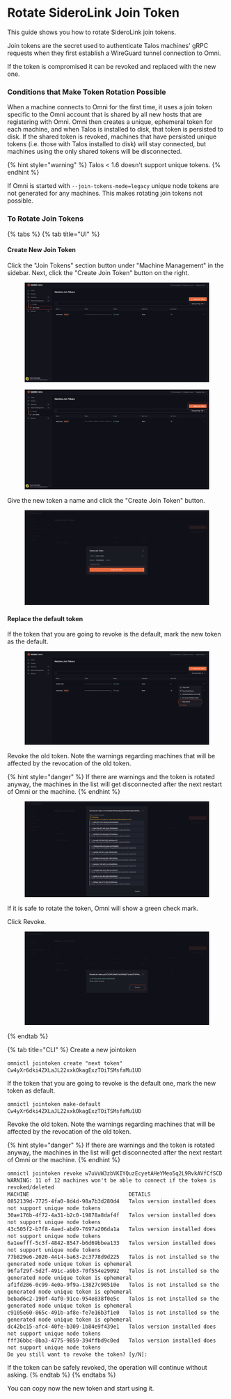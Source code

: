 # Rotate SideroLink Join Token

This guide shows you how to rotate SideroLink join tokens.

Join tokens are the secret used to authenticate Talos machines' gRPC requests when they first establish a WireGuard tunnel connection to Omni.

If the token is compromised it can be revoked and replaced with the new one.

### Conditions that Make Token Rotation Possible

When a machine connects to Omni for the first time, it uses a join token specific to the Omni account that is shared by all new hosts that are registering with Omni. Omni then creates a unique, ephemeral token for each machine, and when Talos is installed to disk, that token is persisted to disk. If the shared token is revoked, machines that have persisted unique tokens (i.e. those with Talos installed to disk) will stay connected, but machines using the only shared tokens will be disconnected.

{% hint style="warning" %}
Talos < 1.6 doesn't support unique tokens.
{% endhint %}

If Omni is started with `--join-tokens-mode=legacy`  unique node tokens are not generated for any machines. This makes rotating join tokens not possible.

### To Rotate Join Tokens

{% tabs %}
{% tab title="UI" %}
#### Create New Join Token

Click the "Join Tokens" section button under "Machine Management" in the sidebar. Next, click the "Create Join Token" button on the right.

<figure><img src="../.gitbook/assets/Screenshot 2025-07-31 at 15.01.27 (1).png" alt=""><figcaption></figcaption></figure>

<figure><img src="../.gitbook/assets/Screenshot 2025-07-31 at 15.02.33 (1).png" alt=""><figcaption></figcaption></figure>

Give the new token a name and click the "Create Join Token" button.

<figure><img src="../.gitbook/assets/Screenshot 2025-07-31 at 15.03.19.png" alt=""><figcaption></figcaption></figure>

#### Replace the default token

If the token that you are going to revoke is the default, mark the new token as the default.

<figure><img src="../.gitbook/assets/Screenshot 2025-07-31 at 15.07.24 (1).png" alt=""><figcaption></figcaption></figure>

Revoke the old token. Note the warnings regarding machines that will be affected by the revocation of the old token.

{% hint style="danger" %}
If there are warnings and the token is rotated anyway, the machines in the list will get disconnected after the next restart of Omni or the machine.
{% endhint %}

<figure><img src="../.gitbook/assets/Screenshot 2025-07-31 at 15.05.57.png" alt=""><figcaption></figcaption></figure>

If it is safe to rotate the token, Omni will show a green check mark.

Click Revoke.

<figure><img src="../.gitbook/assets/Screenshot 2025-07-31 at 15.06.40.png" alt=""><figcaption></figcaption></figure>


{% endtab %}

{% tab title="CLI" %}
Create a new jointoken

```
omnictl jointoken create "next token"
Cw4yXr6dki4ZXLaJL22xxkOkagExzTOiTSMsfaMu1UD
```

If the token that you are going to revoke is the default one, mark the new token as default.

```
omnictl jointoken make-default Cw4yXr6dki4ZXLaJL22xxkOkagExzTOiTSMsfaMu1UD
```

Revoke the old token. Note the warnings regarding machines that will be affected by the revocation of the old token.

{% hint style="danger" %}
If there are warnings and the token is rotated anyway, the machines in the list will get disconnected after the next restart of Omni or the machine.
{% endhint %}

```
omnictl jointoken revoke w7uVuW3zbVKIYQuzEcyetAHeYMeo5q2L9RvkAVfCfSCD
WARNING: 11 of 12 machines won't be able to connect if the token is revoked/deleted
MACHINE                                DETAILS
0852139d-7725-4fa0-8d4d-98a7b3d280d4   Talos version installed does not support unique node tokens
30ae176b-4f72-4a31-b2c0-19878a8daf4f   Talos version installed does not support unique node tokens
43c505f2-b7f8-4aed-abd9-7697a206da1a   Talos version installed does not support unique node tokens
6a1eefff-5c3f-4842-8547-b6d69bbea133   Talos version installed does not support unique node tokens
77b829e6-2020-4414-ba63-2c3778d9d225   Talos is not installed so the generated node unique token is ephemeral
96faf29f-5d2f-491c-a9b3-70f554e29092   Talos is not installed so the generated node unique token is ephemeral
af1fd286-0c99-4e0a-9f9a-13827c98510e   Talos is not installed so the generated node unique token is ephemeral
bebad6c2-190f-4af0-91ce-954e838f0e5c   Talos is not installed so the generated node unique token is ephemeral
c9105e60-865c-491b-af8e-fe7e16b3f1e0   Talos is not installed so the generated node unique token is ephemeral
dc42bc15-afc4-40fe-b309-1b84e9f439e1   Talos version installed does not support unique node tokens
fff36bbc-0ba3-4775-9859-394ffbd9c0ed   Talos version installed does not support unique node tokens
Do you still want to revoke the token? [y/N]:
```

If the token can be safely revoked, the operation will continue without asking.
{% endtab %}
{% endtabs %}

You can copy now the new token and start using it.
